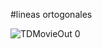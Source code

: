 #lineas ortogonales

![TDMovieOut 0](https://user-images.githubusercontent.com/17475338/127596711-530ebc24-4bd9-4456-b80f-2ef53b01c408.jpg)
